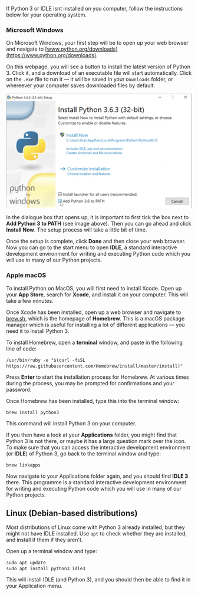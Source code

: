 If Python 3 or IDLE isnt installed on you computer, follow the instructions below for your operating system.

### Microsoft Windows

On Microsoft Windows, your first step will be to open up your web browser and navigate to [www.python.org/downloads](https://www.python.org/downloads).

On this webpage, you will see a button to install the latest version of Python 3. Click it, and a download of an executable file will start automatically. Click on the `.exe` file to run it — it will be saved in your `Downloads` folder, or whereever your computer saves downloaded files by default.

![Python Install Dialogue Box](images/windows_install_python.png)

In the dialogue box that opens up, it is important to first tick the box next to **Add Python 3 to PATH** (see image above). Then you can go ahead and click **Install Now**. The setup process will take a little bit of time.

Once the setup is complete, click **Done** and then close your web browser. Now you can go to the start menu to open **IDLE**, a standard interactive development environment for writing and executing Python code which you will use in many of our Python projects.

### Apple macOS

To install Python on MacOS, you will first need to install Xcode. Open up your **App Store**, search for **Xcode**, and install it on your computer. This will take a few minutes.

Once Xcode has been installed, open up a web browser and navigate to [brew.sh](https://brew.sh), which is the homepage of **Homebrew**. This is a macOS package manager which is useful for installing a lot of different applications — you need it to install Python 3.

To install Homebrew, open a **terminal** window, and paste in the following line of code:

```
/usr/bin/ruby -e "$(curl -fsSL https://raw.githubusercontent.com/Homebrew/install/master/install)"
```

Press **Enter** to start the installation process for Homebrew. At various times during the process, you may be prompted for confirmations and your password.

Once Homebrew has been installed, type this into the terminal window:

```
brew install python3
```

This command will install Python 3 on your computer.

If you then have a look at your **Applications** folder, you might find that Python 3 is not there, or maybe it has a large question mark over the icon. To make sure that you can access the interactive development environment (or **IDLE**) of Python 3, go back to the terminal window and type:

```
brew linkapps
```

Now navigate to your Applications folder again, and you should find **IDLE 3** there. This programme is a standard interactive development environment for writing and executing Python code which you will use in many of our Python projects.

## Linux (Debian-based distributions)

Most distributions of Linux come with Python 3 already installed, but they might not have IDLE installed. Use `apt` to check whether they are installed, and install if them if they aren't.

Open up a terminal window and type:

```
sudo apt update
sudo apt install python3 idle3
```

This will install IDLE (and Python 3), and you should then be able to find it in your Application menu.
